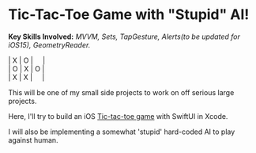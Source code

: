 # Tic-Tac-Toe Game with "Stupid" AI!
**Key Skills Involved:** *MVVM, Sets, TapGesture, Alerts(to be updated for iOS15), GeometryReader.*

 | X | O |&nbsp;&nbsp;&nbsp;&nbsp;&nbsp;| <br>
 | O | X | O | <br>
 | X | X |&nbsp;&nbsp;&nbsp;&nbsp;&nbsp;|

This will be one of my small side projects to work on off serious large projects.

Here, I'll try to build an iOS [Tic-tac-toe game](https://en.wikipedia.org/wiki/Tic-tac-toe) with SwiftUI in Xcode. 

I will also be implementing a somewhat 'stupid' hard-coded AI to play against human.
